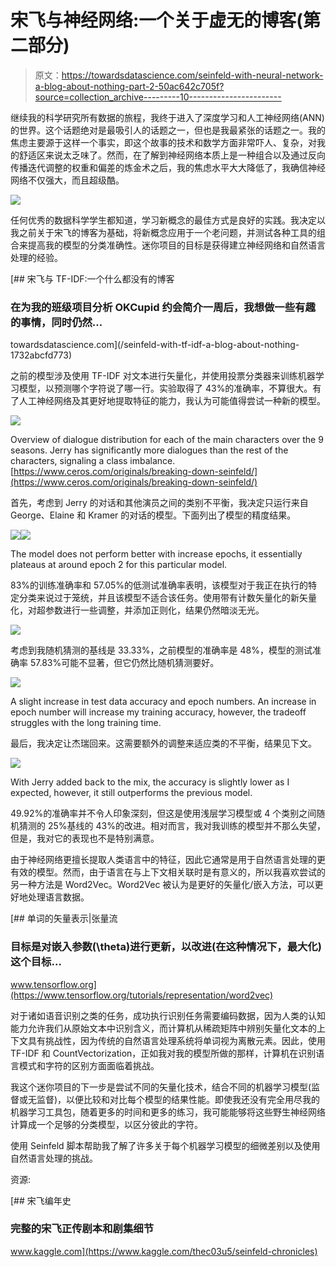 # 宋飞与神经网络:一个关于虚无的博客(第二部分)

> 原文：<https://towardsdatascience.com/seinfeld-with-neural-network-a-blog-about-nothing-part-2-50ac642c705f?source=collection_archive---------10----------------------->

继续我的科学研究所有数据的旅程，我终于进入了深度学习和人工神经网络(ANN)的世界。这个话题绝对是最吸引人的话题之一，但也是我最紧张的话题之一。我的焦虑主要源于这样一个事实，即这个故事的技术和数学方面非常吓人、复杂，对我的舒适区来说太乏味了。然而，在了解到神经网络本质上是一种组合以及通过反向传播迭代调整的权重和偏差的炼金术之后，我的焦虑水平大大降低了，我确信神经网络不仅强大，而且超级酷。

![](img/44f17a30c8dd9a81eff99adc2421cd63.png)

任何优秀的数据科学学生都知道，学习新概念的最佳方式是良好的实践。我决定以我之前关于宋飞的博客为基础，将新概念应用于一个老问题，并测试各种工具的组合来提高我的模型的分类准确性。迷你项目的目标是获得建立神经网络和自然语言处理的经验。

[](/seinfeld-with-tf-idf-a-blog-about-nothing-1732abcfd773) [## 宋飞与 TF-IDF:一个什么都没有的博客

### 在为我的班级项目分析 OKCupid 约会简介一周后，我想做一些有趣的事情，同时仍然…

towardsdatascience.com](/seinfeld-with-tf-idf-a-blog-about-nothing-1732abcfd773) 

之前的模型涉及使用 TF-IDF 对文本进行矢量化，并使用投票分类器来训练机器学习模型，以预测哪个字符说了哪一行。实验取得了 43%的准确率，不算很大。有了人工神经网络及其更好地提取特征的能力，我认为可能值得尝试一种新的模型。

![](img/4bee9180140c27ad4b8c03f70dcbd8b7.png)

Overview of dialogue distribution for each of the main characters over the 9 seasons. Jerry has significantly more dialogues than the rest of the characters, signaling a class imbalance. [https://www.ceros.com/originals/breaking-down-seinfeld/](https://www.ceros.com/originals/breaking-down-seinfeld/)

首先，考虑到 Jerry 的对话和其他演员之间的类别不平衡，我决定只运行来自 George、Elaine 和 Kramer 的对话的模型。下面列出了模型的精度结果。

![](img/e8f82edcdb33d2fba37755002aec04cc.png)![](img/ce2b99a656f28dadb1646b4afb71b4a4.png)

The model does not perform better with increase epochs, it essentially plateaus at around epoch 2 for this particular model.

83%的训练准确率和 57.05%的低测试准确率表明，该模型对于我正在执行的特定分类来说过于笼统，并且该模型不适合该任务。使用带有计数矢量化的新矢量化，对超参数进行一些调整，并添加正则化，结果仍然暗淡无光。

![](img/b764d89da5c92dd5b7322eee560eb052.png)

考虑到我随机猜测的基线是 33.33%，之前模型的准确率是 48%，模型的测试准确率 57.83%可能不显著，但它仍然比随机猜测要好。

![](img/0c201c554766f7f8256cb8d2d7600377.png)

A slight increase in test data accuracy and epoch numbers. An increase in epoch number will increase my training accuracy, however, the tradeoff struggles with the long training time.

最后，我决定让杰瑞回来。这需要额外的调整来适应类的不平衡，结果见下文。

![](img/e70a8d07c7db1c09b30c925638d4d9b7.png)

With Jerry added back to the mix, the accuracy is slightly lower as I expected, however, it still outperforms the previous model.

49.92%的准确率并不令人印象深刻，但这是使用浅层学习模型或 4 个类别之间随机猜测的 25%基线的 43%的改进。相对而言，我对我训练的模型并不那么失望，但是，我对它的表现也不是特别满意。

由于神经网络更擅长提取人类语言中的特征，因此它通常是用于自然语言处理的更有效的模型。然而，由于语言在与上下文相关联时是有意义的，所以我喜欢尝试的另一种方法是 Word2Vec。Word2Vec 被认为是更好的矢量化/嵌入方法，可以更好地处理语言数据。

[](https://www.tensorflow.org/tutorials/representation/word2vec) [## 单词的矢量表示|张量流

### 目标是对嵌入参数\(\theta\)进行更新，以改进(在这种情况下，最大化)这个目标…

www.tensorflow.org](https://www.tensorflow.org/tutorials/representation/word2vec) 

对于诸如语音识别之类的任务，成功执行识别任务需要编码数据，因为人类的认知能力允许我们从原始文本中识别含义，而计算机从稀疏矩阵中辨别矢量化文本的上下文具有挑战性，因为传统的自然语言处理系统将单词视为离散元素。因此，使用 TF-IDF 和 CountVectorization，正如我对我的模型所做的那样，计算机在识别语言模式和字符的区别方面面临着挑战。

我这个迷你项目的下一步是尝试不同的矢量化技术，结合不同的机器学习模型(监督或无监督)，以便比较和对比每个模型的结果性能。即使我还没有完全用尽我的机器学习工具包，随着更多的时间和更多的练习，我可能能够将这些野生神经网络计算成一个足够的分类模型，以区分彼此的字符。

使用 Seinfeld 脚本帮助我了解了许多关于每个机器学习模型的细微差别以及使用自然语言处理的挑战。

资源:

[](https://www.kaggle.com/thec03u5/seinfeld-chronicles) [## 宋飞编年史

### 完整的宋飞正传剧本和剧集细节

www.kaggle.com](https://www.kaggle.com/thec03u5/seinfeld-chronicles)